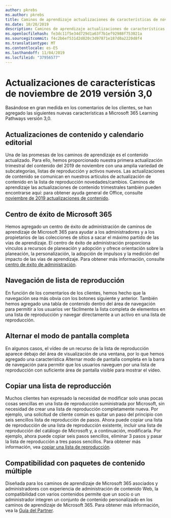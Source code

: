 ```yaml
---
author: pkrebs
ms.author: pkrebs
title: Caminos de aprendizaje actualizaciones de características de noviembre de 2019
ms.date: 10/20/2019
description: Caminos de aprendizaje actualizaciones de características de noviembre de 2019
ms.openlocfilehash: fe3dc11f5e34d729d1a63f7b1ef92988f753021a
ms.sourcegitcommit: f4c2b6ef531d2d820c3d97871e187d0a2220d8f4
ms.translationtype: MT
ms.contentlocale: es-ES
ms.lasthandoff: 11/04/2019
ms.locfileid: "37956577"
---
```

# <a name="november-2019-version-30-feature-updates"></a>Actualizaciones de características de noviembre de 2019 versión 3,0
Basándose en gran medida en los comentarios de los clientes, se han agregado las siguientes nuevas características a Microsoft 365 Learning Pathways versión 3,0.

## <a name="content-updates-and-editorial-calendar"></a>Actualizaciones de contenido y calendario editorial
Una de las promesas de los caminos de aprendizaje es el contenido actualizado. Para ello, hemos proporcionado nuestra primera actualización trimestral del contenido del 2019 de noviembre con una amplia variedad de subcategorías, listas de reproducción y activos nuevos. Las actualizaciones de contenido se comunican en nuestros artículos de actualización de contenido en la lista de reproducción novedades/cambios. Caminos de aprendizaje las actualizaciones de contenido trimestrales también pueden encontrarse aquí: para obtener ayuda general de Office, consulte [noviembre de 2019 actualizaciones de contenido](custom_contentupdates.md).

## <a name="microsoft-365-success-center"></a>Centro de éxito de Microsoft 365
Hemos agregado un centro de éxito de administración de caminos de aprendizaje de Microsoft 365 para ayudar a los administradores y a los propietarios de las colecciones de sitios a sacar el máximo partido de las vías de aprendizaje. El centro de éxito de administración proporciona vínculos a recursos de planeación y adopción y ofrece orientación sobre la planeación, la personalización, la adopción de impulsos y la medición del impacto de las vías de aprendizaje. Para obtener más información, consulte [centro de éxito de administración](custom_successcenter.md).

## <a name="playlist-navigation"></a>Navegación de lista de reproducción
En función de los comentarios de los clientes, hemos hecho que la navegación sea más obvia con los botones siguiente y anterior. También hemos agregado una tabla de contenido dentro del área de navegación para permitir a los usuarios ver fácilmente la lista completa de elementos en una lista de reproducción y navegar directamente a un activo en una lista de reproducción.

## <a name="toggle-full-screen-mode"></a>Alternar el modo de pantalla completa
En algunos casos, el vídeo de un recurso de la lista de reproducción aparece debajo del área de visualización de una ventana, por lo que hemos agregado una característica Alternar modo de pantalla completa en la barra de navegación para permitir que los usuarios naveguen por una lista de reproducción con suficiente área de pantalla visible para mostrar el vídeo.

## <a name="copy-a-playlist"></a>Copiar una lista de reproducción
Muchos clientes han expresado la necesidad de modificar solo unas pocas cosas sencillas en una lista de reproducción suministrada por Microsoft, sin necesidad de crear una lista de reproducción completamente nueva. Por ejemplo, una solicitud de cliente común es quitar un paso del principio con seis sencillos lista de reproducción de pasos. Ahora puede copiar una lista de reproducción de una lista de reproducción existente, incluir una lista de reproducción del catálogo de Microsoft y, a continuación, modificarla. Por ejemplo, ahora puede copiar seis pasos sencillos, eliminar 3 pasos y pasar la lista de reproducción a tres pasos sencillos. Para obtener más información, vea [copiar una lista de reproducción](custom_copyplaylist.md).

## <a name="multi-content-pack-support"></a>Compatibilidad con paquetes de contenido múltiple
Diseñada para los caminos de aprendizaje de Microsoft 365 asociados y administradores con experiencia de administración de contenido Web, la compatibilidad con varios contenidos permite que un socio o un administrador integren un conjunto de contenido personalizado en los caminos de aprendizaje de Microsoft 365. Para obtener más información, vea la [Guía del Partner](custom_partnerguide.md).

